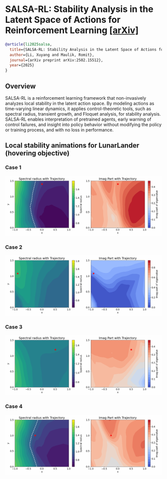 # SALSA-RL: Stability Analysis in the Latent Space of Actions for Reinforcement Learning [[arXiv]](https://arxiv.org/abs/2502.15512)

```BibTex
@article{li2025salsa,
  title={SALSA-RL: Stability Analysis in the Latent Space of Actions for Reinforcement Learning},
  author={Li, Xuyang and Maulik, Romit},
  journal={arXiv preprint arXiv:2502.15512},
  year={2025}
}
```

## Overview
SALSA-RL is a reinforcement learning framework that non-invasively analyzes local stability in the latent action space. By modeling actions as time-varying linear dynamics, it applies control-theoretic tools, such as spectral radius, transient growth, and Floquet analysis, for stability analysis. SALSA-RL enables interpretation of pretrained agents, early warning of control failures, and insight into policy behavior without modifying the policy or training process, and with no loss in performance.


## Local stability animations for LunarLander (hovering objective)
### Case 1
![Case 1](assets/animation-case-1.gif)

### Case 2
![Case 2](assets/animation-case-2.gif)

### Case 3
![Case 3](assets/animation-case-3.gif)

### Case 4
![Case 4](assets/animation-case-4.gif)

